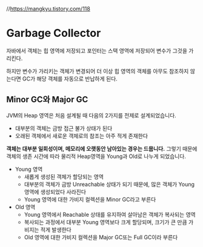 //https://mangkyu.tistory.com/118

# Garbage Collector
자바에서 객체는 힙 영역에 저장되고 포인터는 스택 영역에 저장되어 변수가 그것을 가리킨다. 

하지만 변수가 가리키는 객체가 변경되어 더 이상 힙 영역의 객체를 아무도 참조하지 않는다면 GC가 해당 객체를 자동으로 반납하게 된다.

## Minor GC와 Major GC
JVM의 Heap 영역은 처음 설계될 때 다음의 2가지를 전제로 설계되었습니다.

* 대부분의 객체는 금방 접근 불가 상태가 된다
* 오래된 객체에서 새로운 객체로의 참조는 아주 적게 존재한다

**객체는 대부분 일회성이며, 메모리에 오랫동안 남아있는 경우는 드뭅니다.** 그렇기 때문에 객체의 생존 시간에 따라 물리적 Heap영역을 Young과 Old로 나누게 되었습니다.

* Young 영역
    * 새롭게 생성된 객체가 할당되는 영역
    * 대부분의 객체가 금방 Unreachable 상태가 되기 때문에, 많은 객체가 Young 영역에 생성되었다 사라진다
    * Young 영역에 대한 가비지 컬렉션을 Minor GC라고 부른다
* Old 영역
    * Young 영역에서 Reachable 상태를 유지하여 살아남은 객체가 복사되는 영역
    * 복사되는 과정에서 대부분 Young 영역보다 크게 할당되며, 크기가 큰 만큼 가비지는 적게 발생한다
    * Old 영역에 대한 가비지 컬렉션을 Major GC또는 Full GC이라 부른다


